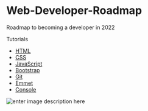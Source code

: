 
# Web-Developer-Roadmap
Roadmap to becoming a developer in 2022

Tutorials 

 - [HTML](https://www.youtube.com/watch?v=iphTU2NFZCI) 
 - [CSS](https://www.youtube.com/watch?v=03Pvl2ecetA)
 - [JavaScript](https://www.youtube.com/watch?v=7Qe4lV85Mok) 
 - [Bootstrap](https://www.youtube.com/watch?v=rQryOSyfXmI)
 - [Git](https://www.youtube.com/watch?v=KVyEH1pIZkA)
 - [Emmet](https://www.youtube.com/watch?v=lmp3b6Ne3EU)
 - [Console](https://www.youtube.com/watch?v=73oP9wbWsPY) 

![enter image description here](https://raw.githubusercontent.com/mdbootstrap/Web-Developer-Roadmap/main/Frontend%20Developer%20Roadmap%202022.png)

